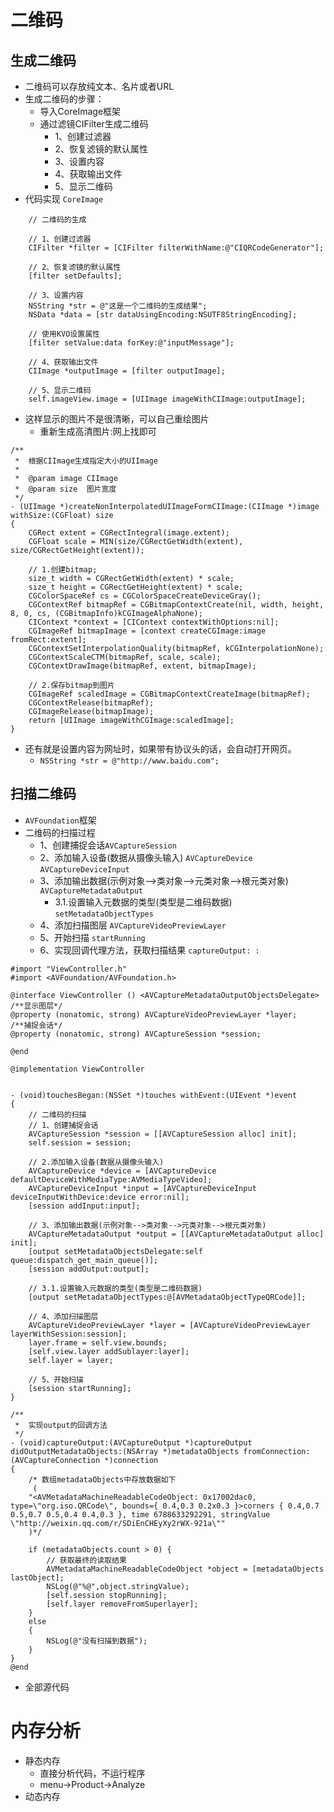 # 二维码
## 生成二维码
- 二维码可以存放纯文本、名片或者URL
- 生成二维码的步骤：
    - 导入CoreImage框架
    - 通过滤镜CIFilter生成二维码
        - 1、创建过滤器
        - 2、恢复滤镜的默认属性
        - 3、设置内容
        - 4、获取输出文件
        - 5、显示二维码
- 代码实现 `CoreImage`

```objc
    // 二维码的生成

    // 1、创建过滤器
    CIFilter *filter = [CIFilter filterWithName:@"CIQRCodeGenerator"];

    // 2、恢复滤镜的默认属性
    [filter setDefaults];

    // 3、设置内容
    NSString *str = @"这是一个二维码的生成结果";
    NSData *data = [str dataUsingEncoding:NSUTF8StringEncoding];

    // 使用KVO设置属性
    [filter setValue:data forKey:@"inputMessage"];

    // 4、获取输出文件
    CIImage *outputImage = [filter outputImage];

    // 5、显示二维码
    self.imageView.image = [UIImage imageWithCIImage:outputImage];
```
- 这样显示的图片不是很清晰，可以自己重绘图片
    - 重新生成高清图片:网上找即可

```objc
/**
 *  根据CIImage生成指定大小的UIImage
 *
 *  @param image CIImage
 *  @param size  图片宽度
 */
- (UIImage *)createNonInterpolatedUIImageFormCIImage:(CIImage *)image withSize:(CGFloat) size
{
    CGRect extent = CGRectIntegral(image.extent);
    CGFloat scale = MIN(size/CGRectGetWidth(extent), size/CGRectGetHeight(extent));

    // 1.创建bitmap;
    size_t width = CGRectGetWidth(extent) * scale;
    size_t height = CGRectGetHeight(extent) * scale;
    CGColorSpaceRef cs = CGColorSpaceCreateDeviceGray();
    CGContextRef bitmapRef = CGBitmapContextCreate(nil, width, height, 8, 0, cs, (CGBitmapInfo)kCGImageAlphaNone);
    CIContext *context = [CIContext contextWithOptions:nil];
    CGImageRef bitmapImage = [context createCGImage:image fromRect:extent];
    CGContextSetInterpolationQuality(bitmapRef, kCGInterpolationNone);
    CGContextScaleCTM(bitmapRef, scale, scale);
    CGContextDrawImage(bitmapRef, extent, bitmapImage);

    // 2.保存bitmap到图片
    CGImageRef scaledImage = CGBitmapContextCreateImage(bitmapRef);
    CGContextRelease(bitmapRef);
    CGImageRelease(bitmapImage);
    return [UIImage imageWithCGImage:scaledImage];
}
```
- 还有就是设置内容为网址时，如果带有协议头的话，会自动打开网页。
    - `NSString *str = @"http://www.baidu.com";`

## 扫描二维码
- `AVFoundation`框架
-  二维码的扫描过程
    - 1、创建捕捉会话`AVCaptureSession`
    - 2、添加输入设备(数据从摄像头输入) `AVCaptureDevice` `AVCaptureDeviceInput`
    - 3、添加输出数据(示例对象-->类对象-->元类对象-->根元类对象) `AVCaptureMetadataOutput`
        - 3.1.设置输入元数据的类型(类型是二维码数据) `setMetadataObjectTypes`
    - 4、添加扫描图层 `AVCaptureVideoPreviewLayer`
    - 5、开始扫描 `startRunning`
    - 6、实现回调代理方法，获取扫描结果 `captureOutput: :`

```objc
#import "ViewController.h"
#import <AVFoundation/AVFoundation.h>

@interface ViewController () <AVCaptureMetadataOutputObjectsDelegate>
/**显示图层*/
@property (nonatomic, strong) AVCaptureVideoPreviewLayer *layer;
/**捕捉会话*/
@property (nonatomic, strong) AVCaptureSession *session;

@end

@implementation ViewController


- (void)touchesBegan:(NSSet *)touches withEvent:(UIEvent *)event
{
    // 二维码的扫描
    // 1、创建捕捉会话
    AVCaptureSession *session = [[AVCaptureSession alloc] init];
    self.session = session;

    // 2.添加输入设备(数据从摄像头输入)
    AVCaptureDevice *device = [AVCaptureDevice defaultDeviceWithMediaType:AVMediaTypeVideo];
    AVCaptureDeviceInput *input = [AVCaptureDeviceInput deviceInputWithDevice:device error:nil];
    [session addInput:input];

    // 3、添加输出数据(示例对象-->类对象-->元类对象-->根元类对象)
    AVCaptureMetadataOutput *output = [[AVCaptureMetadataOutput alloc] init];
    [output setMetadataObjectsDelegate:self queue:dispatch_get_main_queue()];
    [session addOutput:output];

    // 3.1.设置输入元数据的类型(类型是二维码数据)
    [output setMetadataObjectTypes:@[AVMetadataObjectTypeQRCode]];

    // 4、添加扫描图层
    AVCaptureVideoPreviewLayer *layer = [AVCaptureVideoPreviewLayer layerWithSession:session];
    layer.frame = self.view.bounds;
    [self.view.layer addSublayer:layer];
    self.layer = layer;

    // 5、开始扫描
    [session startRunning];
}

/**
 *	实现output的回调方法
 */
- (void)captureOutput:(AVCaptureOutput *)captureOutput didOutputMetadataObjects:(NSArray *)metadataObjects fromConnection:(AVCaptureConnection *)connection
{
    /* 数组metadataObjects中存放数据如下
     (
    "<AVMetadataMachineReadableCodeObject: 0x17002dac0, type=\"org.iso.QRCode\", bounds={ 0.4,0.3 0.2x0.3 }>corners { 0.4,0.7 0.5,0.7 0.5,0.4 0.4,0.3 }, time 6788633292291, stringValue \"http://weixin.qq.com/r/SDiEnCHEyXy2rWX-921a\""
    )*/

    if (metadataObjects.count > 0) {
        // 获取最终的读取结果
        AVMetadataMachineReadableCodeObject *object = [metadataObjects lastObject];
        NSLog(@"%@",object.stringValue);
        [self.session stopRunning];
        [self.layer removeFromSuperlayer];
    }
    else
    {
        NSLog(@"没有扫描到数据");
    }
}
@end
```

- 全部源代码




# 内存分析
- 静态内存
	- 直接分析代码，不运行程序
	- menu->Product->Analyze
- 动态内存


